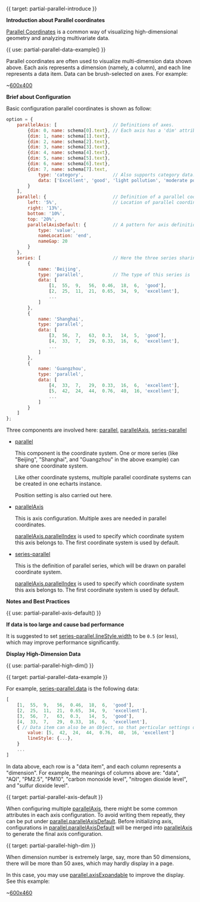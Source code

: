
{{ target: partial-parallel-introduce }}

**Introduction about Parallel coordinates**

[Parallel Coordinates](https://en.wikipedia.org/wiki/Parallel_coordinates) is a common way of visualizing high-dimensional geometry and analyzing multivariate data.

{{ use: partial-parallel-data-example() }}

Parallel coordinates are often used to visualize multi-dimension data shown above. Each axis represents a dimension (namely, a column), and each line represents a data item. Data can be brush-selected on axes. For example:

~[600x400](${galleryViewPath}doc-example/parallel-all&edit=1&reset=1)


**Brief about Configuration**

Basic configuration parallel coordinates is shown as follow:

```javascript
option = {
    parallelAxis: [                     // Definitions of axes.
        {dim: 0, name: schema[0].text}, // Each axis has a 'dim' attribute, representing dimension index in data.
        {dim: 1, name: schema[1].text},
        {dim: 2, name: schema[2].text},
        {dim: 3, name: schema[3].text},
        {dim: 4, name: schema[4].text},
        {dim: 5, name: schema[5].text},
        {dim: 6, name: schema[6].text},
        {dim: 7, name: schema[7].text,
            type: 'category',           // Also supports category data.
            data: ['Excellent', 'good', 'light pollution', 'moderate pollution', 'heavy pollution', 'severe pollution']
        }
    ],
    parallel: {                         // Definition of a parallel coordinate system.
        left: '5%',                     // Location of parallel coordinate system.
        right: '13%',
        bottom: '10%',
        top: '20%',
        parallelAxisDefault: {          // A pattern for axis definition, which can avoid repeating in `parallelAxis`.
            type: 'value',
            nameLocation: 'end',
            nameGap: 20
        }
    },
    series: [                           // Here the three series sharing the same parallel coordinate system.
        {
            name: 'Beijing',
            type: 'parallel',           // The type of this series is 'parallel'
            data: [
                [1,  55,  9,   56,  0.46,  18,  6,  'good'],
                [2,  25,  11,  21,  0.65,  34,  9,  'excellent'],
                ...
            ]
        },
        {
            name: 'Shanghai',
            type: 'parallel',
            data: [
                [3,  56,  7,   63,  0.3,   14,  5,  'good'],
                [4,  33,  7,   29,  0.33,  16,  6,  'excellent'],
                ...
            ]
        },
        {
            name: 'Guangzhou',
            type: 'parallel',
            data: [
                [4,  33,  7,   29,  0.33,  16,  6,  'excellent'],
                [5,  42,  24,  44,  0.76,  40,  16, 'excellent'],
                ...
            ]
        }
    ]
};
```

Three components are involved here: [parallel](~parallel), [parallelAxis](~parallelAxis), [series-parallel](~series-parallel)

+ [parallel](~parallel)

    This component is the coordinate system. One or more series (like "Beijing", "Shanghai", and "Guangzhou" in the above example) can share one coordinate system.

    Like other coordinate systems, multiple parallel coordinate systems can be created in one echarts instance.

    Position setting is also carried out here.

+ [parallelAxis](~parallelAxis)

    This is axis configuration. Multiple axes are needed in parallel coordinates.

    [parallelAxis.parallelIndex](~parallelAxis.parallelIndex) is used to specify which coordinate system this axis belongs to. The first coordinate system is used by default.

+ [series-parallel](~series-parallel)

    This is the definition of parallel series, which will be drawn on parallel coordinate system.

    [parallelAxis.parallelIndex](~parallelAxis.parallelIndex) is used to specify which coordinate system this axis belongs to. The first coordinate system is used by default.

**Notes and Best Practices**

{{ use: partial-parallel-axis-default() }}

**If data is too large and cause bad performance**

It is suggested to set [series-parallel.lineStyle.width](~series-parallel.lineStyle.width) to be `0.5` (or less), which may improve performance significantly.

**Display High-Dimension Data**

{{ use: partial-parallel-high-dim() }}



{{ target: partial-parallel-data-example }}

For example, [series-parallel.data](~series-parallel.data) is the following data:

```javascript
[
    [1,  55,  9,   56,  0.46,  18,  6,  'good'],
    [2,  25,  11,  21,  0.65,  34,  9,  'excellent'],
    [3,  56,  7,   63,  0.3,   14,  5,  'good'],
    [4,  33,  7,   29,  0.33,  16,  6,  'excellent'],
    { // Data item can also be an Object, so that perticular settings of its line can be set here.
        value: [5,  42,  24,  44,  0.76,  40,  16, 'excellent']
        lineStyle: {...},
    }
    ...
]
```
In data above, each row is a "data item", and each column represents a "dimension". For example, the meanings of columns above are: "data", "AQI", "PM2.5", "PM10", "carbon monoxide level", "nitrogen dioxide level", and "sulfur dioxide level".



{{ target: partial-parallel-axis-default }}

When configuring multiple [parallelAxis](~parallelAxis), there might be some common attributes in each axis configuration. To avoid writing them repeatly, they can be put under [parallel.parallelAxisDefault](~parallel.parallelAxisDefault). Before initializing axis, configurations in [parallel.parallelAxisDefault](~parallel.parallelAxisDefault) will be merged into [parallelAxis](~parallelAxis) to generate the final axis configuration.



{{ target: partial-parallel-high-dim }}

When dimension number is extremely large, say, more than 50 dimensions, there will be more than 50 axes, which may hardly display in a page.

In this case, you may use [parallel.axisExpandable](~parallel.axisExpandable) to improve the display. See this example:

~[600x460](${galleryViewPath}map-parallel-prices&edit=1&reset=1)

